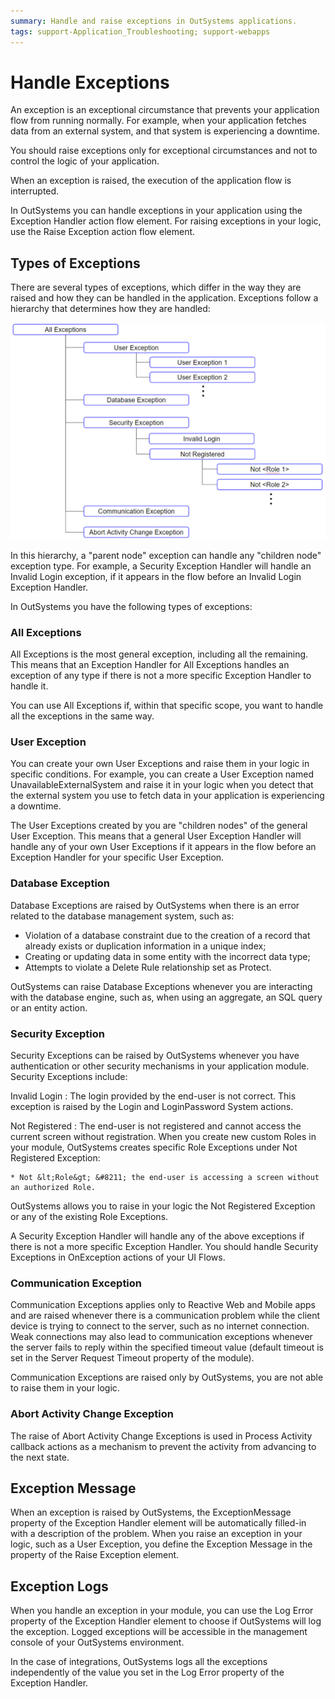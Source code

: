```yaml
---
summary: Handle and raise exceptions in OutSystems applications.
tags: support-Application_Troubleshooting; support-webapps
---
```


# Handle Exceptions

An exception is an exceptional circumstance that prevents your application flow from running normally. For example, when your application fetches data from an external system, and that system is experiencing a downtime.

You should raise exceptions only for exceptional circumstances and not to control the logic of your application.

When an exception is raised, the execution of the application flow is interrupted.

In OutSystems you can handle exceptions in your application using the Exception Handler action flow element. For raising exceptions in your logic, use the Raise Exception action flow element.


## Types of Exceptions

There are several types of exceptions, which differ in the way they are raised and how they can be handled in the application. Exceptions follow a hierarchy that determines how they are handled:

![](images/exception-types.png)

In this hierarchy, a "parent node" exception can handle any "children node" exception type. For example, a Security Exception Handler will handle an Invalid Login exception, if it appears in the flow before an Invalid Login Exception Handler.

In OutSystems you have the following types of exceptions:

### All Exceptions

All Exceptions is the most general exception, including all the remaining. This means that an Exception Handler for All Exceptions handles an exception of any type if there is not a more specific Exception Handler to handle it.

You can use All Exceptions if, within that specific scope, you want to handle all the exceptions in the same way.

### User Exception

You can create your own User Exceptions and raise them in your logic in specific conditions. For example, you can create a User Exception named UnavailableExternalSystem and raise it in your logic when you detect that the external system you use to fetch data in your application is experiencing a downtime.

The User Exceptions created by you are "children nodes" of the general User Exception. This means that a general User Exception Handler will handle any of your own User Exceptions if it appears in the flow before an Exception Handler for your specific User Exception.

### Database Exception

Database Exceptions are raised by OutSystems when there is an error related to the database management system, such as:

* Violation of a database constraint due to the creation of a record that already exists or duplication information in a unique index; 
* Creating or updating data in some entity with the incorrect data type; 
* Attempts to violate a Delete Rule relationship set as Protect. 

OutSystems can raise Database Exceptions whenever you are interacting with the database engine, such as, when using an aggregate, an SQL query or an entity action.

### Security Exception

Security Exceptions can be raised by OutSystems whenever you have authentication or other security mechanisms in your application module. Security Exceptions include:

Invalid Login
:   The login provided by the end-user is not correct. This exception is raised by the Login and LoginPassword System actions.

Not Registered
:   The end-user is not registered and cannot access the current screen without registration. When you create new custom Roles in your module, OutSystems creates specific Role Exceptions under Not Registered Exception:

    * Not &lt;Role&gt; &#8211; the end-user is accessing a screen without an authorized Role. 

OutSystems allows you to raise in your logic the Not Registered Exception or any of the existing Role Exceptions.

A Security Exception Handler will handle any of the above exceptions if there is not a more specific Exception Handler. You should handle Security Exceptions in OnException actions of your UI Flows.

### Communication Exception

Communication Exceptions applies only to Reactive Web and Mobile apps and are raised whenever there is a communication problem while the client device is trying to connect to the server, such as no internet connection. Weak connections may also lead to communication exceptions whenever the server fails to reply within the specified timeout value (default timeout is set in the Server Request Timeout property of the module).

Communication Exceptions are raised only by OutSystems, you are not able to raise them in your logic.

### Abort Activity Change Exception

The raise of Abort Activity Change Exceptions is used in Process Activity callback actions as a mechanism to prevent the activity from advancing to the next state.

## Exception Message

When an exception is raised by OutSystems, the ExceptionMessage property of the Exception Handler element will be automatically filled-in with a description of the problem. When you raise an exception in your logic, such as a User Exception, you define the Exception Message in the property of the Raise Exception element.

## Exception Logs

When you handle an exception in your module, you can use the Log Error property of the Exception Handler element to choose if OutSystems will log the exception. Logged exceptions will be accessible in the management console of your OutSystems environment.

In the case of integrations, OutSystems logs all the exceptions independently of the value you set in the Log Error property of the Exception Handler.
